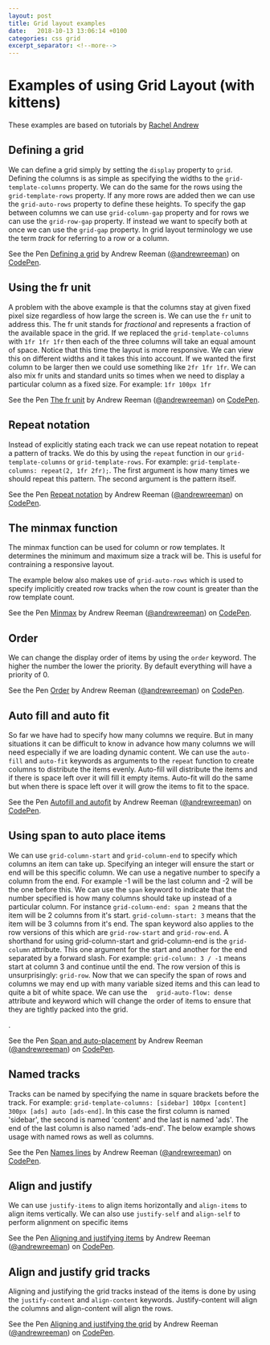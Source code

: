 ```yaml
---
layout: post
title: Grid layout examples
date:   2018-10-13 13:06:14 +0100
categories: css grid
excerpt_separator: <!--more-->
---
```


<h1>Examples of using Grid Layout (with kittens)</h1>
<p>These examples are based on tutorials by <a href="https://gridbyexample.com/">Rachel Andrew</a></p>    
<section id="section-defining">
    <h2>Defining a grid</h2>
    <p>
        We can define a grid simply by setting the <code>display</code> property to <code>grid</code>.
        Defining the columns is as simple as specifying the widths to the <code>grid-template-columns</code> property.
        We can do the same for the rows using the <code>grid-template-rows</code> property.
        If any more rows are added then we can use the <code>grid-auto-rows</code> property to define these heights.
        To specify the gap between columns we can use <code>grid-column-gap</code> property and for rows we can use the <code>grid-row-gap</code> property.
        If instead we want to specify both at once we can use the <code>grid-gap</code> property. In grid layout terminology we use the term <em>track</em> for referring to a row or a column.
    </p>
    <!--more-->
    <p data-height="500" data-theme-id="0" data-slug-hash="rqwvmM" data-default-tab="css,result" data-user="andrewreeman" data-pen-title="Defining a grid" data-preview="true" class="codepen">
        See  the Pen <a href="https://codepen.io/andrewreeman/pen/rqwvmM/">Defining a grid</a> by Andrew Reeman (<a href="https://codepen.io/andrewreeman">@andrewreeman</a>) on <a href="https://codepen.io">CodePen</a>.
    </p>
    <script async src="https://static.codepen.io/assets/embed/ei.js"></script>
</section>
<section id="section-fr">
    <h2>Using the fr unit</h2>
    <p>
        A problem with the above example is that the columns stay at given fixed pixel size regardless of how large the screen is. We can use the <code>fr</code> unit to address this.
        The fr unit stands for <em>fractional</em> and represents a fraction of the available space in the grid. 
        If we replaced the <code>grid-template-columns</code> with <code>1fr 1fr 1fr</code> then each of the three columns will take an equal amount of space.
        Notice that this time the layout is more responsive. We can view this on different widths and it takes this into account.
        If we wanted the first column to be larger then we could use something like <code>2fr 1fr 1fr</code>.
        We can also mix fr units and standard units so times when we need to display a particular column as a fixed size. For example: <code>1fr 100px 1fr</code>                                    
    </p>       
    <p data-height="500" data-theme-id="0" data-slug-hash="oawdQM" data-default-tab="css,result" data-user="andrewreeman" data-pen-title="The fr unit" data-preview="true" class="codepen">
        See the Pen <a href="https://codepen.io/andrewreeman/pen/oawdQM/">The fr unit</a> by Andrew Reeman (<a href="https://codepen.io/andrewreeman">@andrewreeman</a>) on <a href="https://codepen.io">CodePen</a>.
    </p>
    <script async src="https://static.codepen.io/assets/embed/ei.js"></script>        
</section>
<section id="section-repeat">
    <h2>Repeat notation</h2>
    <p>
        Instead of explicitly stating each track we can use repeat notation to repeat a pattern of tracks. We do this by using the <code>repeat</code> function in our <code>grid-template-columns</code> or <code>grid-template-rows</code>. For example: <code>grid-template-columns: repeat(2, 1fr 2fr);</code>. The first argument is how many times we should repeat this pattern. The second argument is the pattern itself.
    </p>
    <p data-height="500" data-theme-id="0" data-slug-hash="GYvGrb" data-default-tab="html,result" data-user="andrewreeman" data-pen-title="Repeat notation" data-preview="true" class="codepen">
        See the Pen <a href="https://codepen.io/andrewreeman/pen/GYvGrb/">Repeat notation</a> by Andrew Reeman (<a href="https://codepen.io/andrewreeman">@andrewreeman</a>) on <a href="https://codepen.io">CodePen</a>.
    </p>
    <script async src="https://static.codepen.io/assets/embed/ei.js"></script>    
</section>
<section id="section-minmax">
    <h2>The minmax function</h2>
    <p>
        The minmax function can be used for column or row templates. It determines the minimum and maximum size a track will be. This is useful for contraining a responsive layout. <aside>The example below also makes use of <code>grid-auto-rows</code> which is used to specify implicitly created row tracks when the row count is greater than the row template count. </aside>
    </p>
    <p data-height="500" data-theme-id="0" data-slug-hash="OBjGzB" data-default-tab="html,result" data-user="andrewreeman" data-pen-title="Minmax" data-preview="true" class="codepen">
        See the Pen <a href="https://codepen.io/andrewreeman/pen/OBjGzB/">Minmax</a> by Andrew Reeman (<a href="https://codepen.io/andrewreeman">@andrewreeman</a>) on <a href="https://codepen.io">CodePen</a>.
    </p>
<script async src="https://static.codepen.io/assets/embed/ei.js"></script>
</section>
<section id="section-order">
    <h2>Order</h2>
    <p>We can change the display order of items by using the <code>order</code> keyword. The higher the number the lower the priority. By default everything will have a priority of 0.</p>
    <p data-height="500" data-theme-id="0" data-slug-hash="rqzgVm" data-default-tab="html,result" data-user="andrewreeman" data-pen-title="Order" data-preview="true" class="codepen">
        See the Pen <a href="https://codepen.io/andrewreeman/pen/rqzgVm/">Order</a> by Andrew Reeman (<a href="https://codepen.io/andrewreeman">@andrewreeman</a>) on <a href="https://codepen.io">CodePen</a>.
    </p>
<script async src="https://static.codepen.io/assets/embed/ei.js"></script>
</section>
<section id="section-auto-fill">
    <h2>Auto fill and auto fit</h2>
    <p>
        So far we have had to specify how many columns we require. But in many situations it can be difficult to know in advance how many columns we will need especially if we are loading dynamic content. We can use the <code>auto-fill</code> and <code>auto-fit</code> keywords as arguments to the <code>repeat</code> function to create columns to distribute the items evenly. Auto-fill will distribute the items and if there is space left over it will fill it empty items. Auto-fit will do the same but when there is space left over it will grow the items to fit to the space.
    </p>
    <p data-height="500" data-theme-id="0" data-slug-hash="jeLoKy" data-default-tab="html,result" data-user="andrewreeman" data-pen-title="Autofill and autofit" data-preview="true" class="codepen">
        See the Pen <a href="https://codepen.io/andrewreeman/pen/jeLoKy/">Autofill and autofit</a> by Andrew Reeman (<a href="https://codepen.io/andrewreeman">@andrewreeman</a>) on <a href="https://codepen.io">CodePen</a>.
    </p>
    <script async src="https://static.codepen.io/assets/embed/ei.js"></script>
</section>
<section id="section-auto-placement">
    <h2>Using span to auto place items</h2>    
    <p>
        We can use <code>grid-column-start</code> and <code>grid-column-end</code> to specify which columns an item can take up. Specifying an integer will ensure the start or end will be this specific column. We can use a negative number to specify a column from the end. For example -1 will be the last column and -2 will be the one before this. We can use the <code>span</code> keyword to indicate that the number specified is how many columns should take up instead of a particular column. For instance <code>grid-column-end: span 2</code> means that the item will be 2 columns from it's start. <code>grid-column-start: 3</code> means that the item will be 3 columns from it's end. The span keyword also applies to the row versions of this which are <code>grid-row-start</code> and <code>grid-row-end</code>.        
        A shorthand for using grid-column-start and grid-column-end is the <code>grid-column</code> attribute. This one argument for the start and another for the end separated by a forward slash. For example: <code>grid-column: 3 / -1</code> means start at column 3 and continue until the end. The row version of this is unsurprisingly: <code>grid-row</code>.
        Now that we can specify the span of rows and columns we may end up with many variable sized items and this can lead to quite a bit of white space. 
        We can use the <code>  grid-auto-flow: dense</code> attribute and keyword which will change the order of items to ensure that they are tightly packed into the grid.
    </p>.            
    <p data-height="500" data-theme-id="0" data-slug-hash="YJxmKZ" data-default-tab="html,result" data-user="andrewreeman" data-pen-title="Span and     auto-placement" data-preview="true" class="codepen">
    See the Pen <a href="https://codepen.io/andrewreeman/pen/YJxmKZ/">Span and auto-placement</a> by Andrew Reeman (<a href="https://codepen.io/andrewreeman">@andrewreeman</a>) on <a href="https://codepen.io">CodePen</a>.
    </p>
<script async src="https://static.codepen.io/assets/embed/ei.js"></script>
</section>
<section id="section-named-lines">
    <h2>Named tracks</h2>
    <p>
        Tracks can be named by specifying the name in square brackets before the track. For example: <code>grid-template-columns: [sidebar] 100px [content] 300px [ads] auto [ads-end]</code>. In this case the first column is named 'sidebar', the second is named 'content' and the last is named 'ads'. The end of the last column is also named 'ads-end'. The below example shows usage with named rows as well as columns.        
    </p>
    <p data-height="500" data-theme-id="0" data-slug-hash="oaGvzM" data-default-tab="html,result" data-user="andrewreeman" data-pen-title="Names lines" data-preview="true" class="codepen">
        See the Pen <a href="https://codepen.io/andrewreeman/pen/oaGvzM/">Names lines</a> by Andrew Reeman (<a href="https://codepen.io/andrewreeman">@andrewreeman</a>) on <a href="https://codepen.io">CodePen</a>.
    </p>
<script async src="https://static.codepen.io/assets/embed/ei.js"></script>
</section>
<section id="section-align-justify"> 
    <h2>Align and justify</h2>
    <p>We can use <code>justify-items</code> to align items horizontally and <code>align-items</code> to align items vertically. We can also use <code>justify-self</code> and <code>align-self</code> to perform alignment on specific items</p>
    <p data-height="500" data-theme-id="0" data-slug-hash="ReLRmp" data-default-tab="html,result" data-user="andrewreeman" data-pen-title="Aligning and justifying items" data-preview="true" class="codepen">
        See the Pen <a href="https://codepen.io/andrewreeman/pen/ReLRmp/">Aligning and justifying items</a> by Andrew Reeman (<a href="https://codepen.io/andrewreeman">@andrewreeman</a>) on <a href="https://codepen.io">CodePen</a>.
    </p>
<script async src="https://static.codepen.io/assets/embed/ei.js"></script>
</section>
<section id="section-align-justfiy-grid">
    <h2>Align and justify grid tracks</h3>
    <p>Aligning and justifying the grid tracks instead of the items is done by using the <code>justify-content</code> and <code>align-content</code> keywords. Justify-content will align the columns and align-content will align the rows.</p>
    <p data-height="500" data-theme-id="0" data-slug-hash="EdwbqY" data-default-tab="html,result" data-user="andrewreeman" data-pen-title="Aligning and justifying the grid" data-preview="true" class="codepen">
        See the Pen <a href="https://codepen.io/andrewreeman/pen/EdwbqY/">Aligning and justifying the grid</a> by Andrew Reeman (<a href="https://codepen.io/andrewreeman">@andrewreeman</a>) on <a href="https://codepen.io">CodePen</a>.
    </p>
    <script async src="https://static.codepen.io/assets/embed/ei.js"></script>
</section>